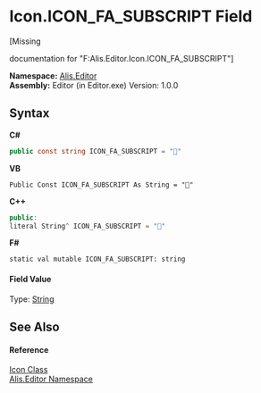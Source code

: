 # Icon.ICON_FA_SUBSCRIPT Field
 

\[Missing <summary> documentation for "F:Alis.Editor.Icon.ICON_FA_SUBSCRIPT"\]

**Namespace:**&nbsp;<a href="b150ade4-39de-a232-5f06-d3cdc1b2c538">Alis.Editor</a><br />**Assembly:**&nbsp;Editor (in Editor.exe) Version: 1.0.0

## Syntax

**C#**<br />
``` C#
public const string ICON_FA_SUBSCRIPT = ""
```

**VB**<br />
``` VB
Public Const ICON_FA_SUBSCRIPT As String = ""
```

**C++**<br />
``` C++
public:
literal String^ ICON_FA_SUBSCRIPT = ""
```

**F#**<br />
``` F#
static val mutable ICON_FA_SUBSCRIPT: string
```


#### Field Value
Type: <a href="https://docs.microsoft.com/dotnet/api/system.string" target="_blank">String</a>

## See Also


#### Reference
<a href="cc0f883c-67f8-f772-c6d7-a60b129f22a7">Icon Class</a><br /><a href="b150ade4-39de-a232-5f06-d3cdc1b2c538">Alis.Editor Namespace</a><br />
